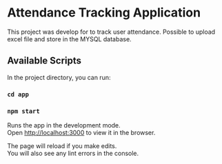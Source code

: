 # Attendance Tracking Application

This project was develop for to track user attendance. Possible to upload excel file and store in the MYSQL database.

## Available Scripts

In the project directory, you can run:
### `cd app`
### `npm start`

Runs the app in the development mode.\
Open [http://localhost:3000](http://localhost:3000) to view it in the browser.

The page will reload if you make edits.\
You will also see any lint errors in the console.
